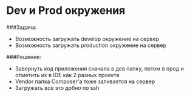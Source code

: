 # Dev и Prod окружения

###Задача:
+ Возможность загружать develop окружение на сервер
+ Возможность загружать production окружение на сервер

###Решение:
+ Завернуть код приложения сначала в дев папку, потом в прод и отметить их в IDE как 2 разных проекта
+ Vendor папка Composer'а тоже заливается на сервер
+ Загружать все это добно по ssh